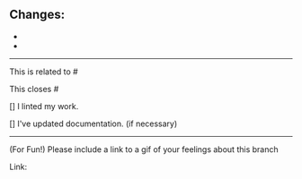 ## Changes: 
- 
- 

---
This is related to #

This closes #

[] I linted my work.

[] I've updated documentation. (if necessary)

---
(For Fun!) Please include a link to a gif of your feelings about this branch

Link: 